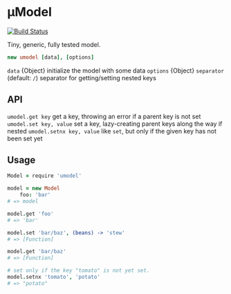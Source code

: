 # µModel

[![Build Status](https://travis-ci.org/eighttrackmind/umodel.png)](https://travis-ci.org/eighttrackmind/umodel.png)

Tiny, generic, fully tested model.

```coffee
new umodel [data], [options]
```

`data` {Object} initialize the model with some data
`options` {Object}
	`separator` (default: `/`) separator for getting/setting nested keys

## API

`umodel.get key` get a key, throwing an error if a parent key is not set
`umodel.set key, value` set a key, lazy-creating parent keys along the way if nested
`umodel.setnx key, value` like `set`, but only if the given key has not been set yet

## Usage

```coffee
Model = require 'umodel'

model = new Model
	foo: 'bar'
# => model

model.get 'foo'
# => 'bar'

model.set 'bar/baz', (beans) -> 'stew'
# => [Function]

model.get 'bar/baz'
# => [Function]

# set only if the key "tomato" is not yet set.
model.setnx 'tomato', 'potato'
# => "potato"
```